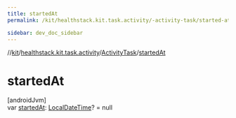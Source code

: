 ```yaml
---
title: startedAt
permalink: /kit/healthstack.kit.task.activity/-activity-task/started-at.html

sidebar: dev_doc_sidebar
---
```

//[kit](../../../kit.html)/[healthstack.kit.task.activity](../index.html)/[ActivityTask](index.html)/[startedAt](started-at.html)



# startedAt



[androidJvm]\
var [startedAt](started-at.html): [LocalDateTime](https://developer.android.com/reference/kotlin/java/time/LocalDateTime.html)? = null





